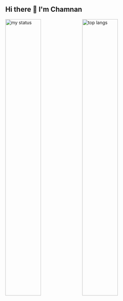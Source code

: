 ## Hi there 👋 I'm Chamnan

<img alt="my status" align="left" width="47%" src="https://github-readme-stats.vercel.app/api?username=SChamnan"/>
<img alt="top langs" align="left" width="47%" src="https://github-readme-stats.vercel.app/api/top-langs/?username=SChamnan&layout=compact"/>
